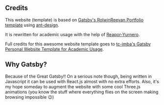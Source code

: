 ## Credits

This website (template) is based on [Gatsby's RolwinReevan Portfolio template](https://github.com/rolwin100/rolwinreevan_gatsby_blog) using [ant-design](https://ant.design).

It is rewritten for academic usage with the help of [Reapor-Yurnero](https://github.com/Reapor-Yurnero).

Full credits for this awesome website template goes to [tc-imba's Gatsby Personal Website Template for Academic Usage](https://github.com/tc-imba/gatsby-theme-academic/tree/master).

## Why Gatsby?

Because of the Great Gatsby!! On a serious note though, being written in Javascript it can be used with React.js almost with no extra efforts. Also, it's my hope someday to augment the website with some cool Three.js animations (you know the stuff where everything flies on the screen making browsing impossible :wink:)

